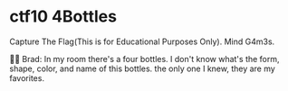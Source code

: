 
# ctf10 4Bottles
Capture The Flag(This is for Educational Purposes Only). Mind G4m3s.

🧑🏻 Brad:
In my room there's a four bottles.
I don't know what's the form, shape, color,
and name of this bottles. the only one I knew,
they are my favorites.

